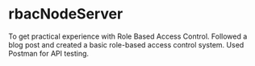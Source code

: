 # rbacNodeServer

To get practical experience with Role Based Access Control. Followed a blog post and created a basic role-based access control system. Used Postman for API testing.

